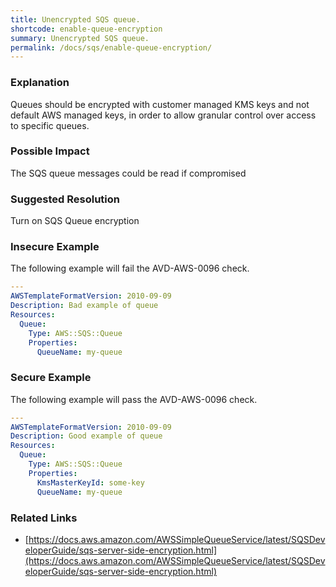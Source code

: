 ```yaml
---
title: Unencrypted SQS queue.
shortcode: enable-queue-encryption
summary: Unencrypted SQS queue. 
permalink: /docs/sqs/enable-queue-encryption/
---
```


### Explanation

Queues should be encrypted with customer managed KMS keys and not default AWS managed keys, in order to allow granular control over access to specific queues.

### Possible Impact
The SQS queue messages could be read if compromised

### Suggested Resolution
Turn on SQS Queue encryption


### Insecure Example

The following example will fail the AVD-AWS-0096 check.

```yaml
---
AWSTemplateFormatVersion: 2010-09-09
Description: Bad example of queue
Resources:
  Queue:
    Type: AWS::SQS::Queue
    Properties:
      QueueName: my-queue


```



### Secure Example

The following example will pass the AVD-AWS-0096 check.

```yaml
---
AWSTemplateFormatVersion: 2010-09-09
Description: Good example of queue
Resources:
  Queue:
    Type: AWS::SQS::Queue
    Properties:
      KmsMasterKeyId: some-key
      QueueName: my-queue


```




### Related Links


- [https://docs.aws.amazon.com/AWSSimpleQueueService/latest/SQSDeveloperGuide/sqs-server-side-encryption.html](https://docs.aws.amazon.com/AWSSimpleQueueService/latest/SQSDeveloperGuide/sqs-server-side-encryption.html)



